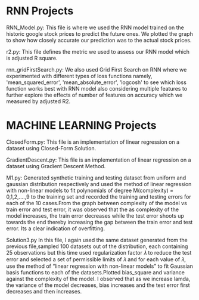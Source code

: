 # RNN Projects

RNN_Model.py:
This file is where we used the RNN model trained on the historic google stock prices to predict the future ones. We plotted the graph to show how closely accurate our prediction  was to the actual stock prices.

r2.py:
This file defines the metric we used to assess our RNN model which is adjusted R square.

rnn_gridFirstSearch.py:
We also used Grid First Search on RNN where we experimented with different types of loss functions namely, 'mean_squared_error', 'mean_absolute_error', 'logcosh' to see which loss function works best with RNN model also considering multiple features to further explore the effects of number of features on accuracy which we measured by adjusted R2.

#  MACHINE LEARNING Projects

ClosedForm.py:
This file is an implementation of linear regression on a dataset using Closed-Form Solution.

GradientDescent.py:
This file is an implementation of linear regression on a dataset using Gradient Descent Method.

M1.py:
Generated synthetic training and testing dataset from uniform and gaussian distribution respectively and used the method of linear regression with non-linear models to fit polynomials of degree M(complexity) = 0,1,2,....,9 to the training set and recorded the training and testing errors for each of the 10 cases.From the graph  between complexity of the model vs train error and test error, it was observed that the as complexity of the model increases, the train error decreases while the test error shoots up towards the end thereby  increasing the gap between the train error and test error. Its a clear indication of overfitting.

Solution3.py
In this file, I again used the same dataset generated from the previous file,sampled 100 datasets out of the distribution, each containing 25 observations  but this time  used regularization factor 𝜆 to reduce the test error and selected a set of permissible limits of  𝜆 and for each value of 𝜆, use the method of “linear regression with non-linear models” to fit Gaussian basis functions to each of the datasets.Plotted bias_square and variance against the complexity of the model. I observed that as we increase lamda, the variance of the model decreases, bias increases and the test error first decreases and then increases.
